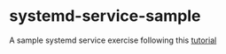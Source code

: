 # systemd-service-sample

A sample systemd service exercise following this [tutorial](https://medium.com/@benmorel/creating-a-linux-service-with-systemd-611b5c8b91d6)
